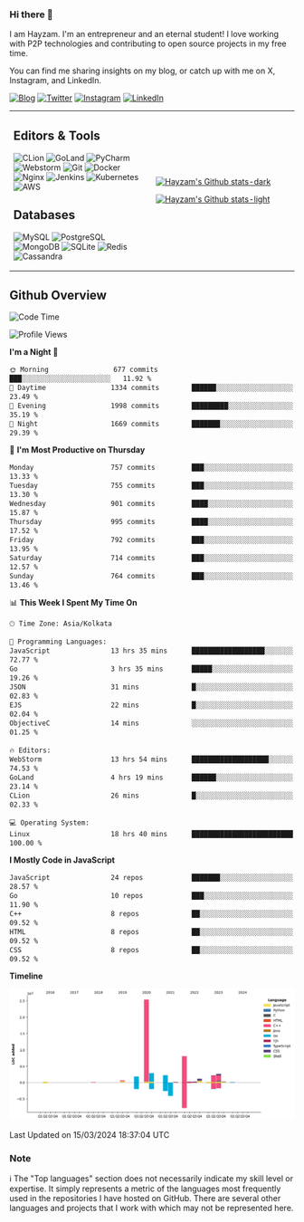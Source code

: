 ### Hi there 👋

I am Hayzam. I'm an entrepreneur and an eternal student! I love working with P2P technologies and contributing to open source projects in my free time.

You can find me sharing insights on my blog, or catch up with me on X, Instagram, and LinkedIn.

[![Blog](https://img.shields.io/badge/Blog-%2312100E.svg?&style=for-the-badge&logo=medium&logoColor=white)](https://hayzam.com)
[![Twitter](https://img.shields.io/badge/Twitter-%231DA1F2.svg?&style=for-the-badge&logo=X&logoColor=white)](https://twitter.com/hayzam_js)
[![Instagram](https://img.shields.io/badge/Instagram-%23E4405F.svg?&style=for-the-badge&logo=instagram&logoColor=white)](https://instagram.com/hayzam.ts)
[![LinkedIn](https://img.shields.io/badge/LinkedIn-%230077B5.svg?&style=for-the-badge&logo=linkedin&logoColor=white)](https://www.linkedin.com/in/hayzam-s-2b9b95139/)

<table width="100%">
<tr>
<td width="50%">

## Editors & Tools

![CLion](https://img.shields.io/badge/-CLion-000000?style=flat&logo=CLion)
![GoLand](https://img.shields.io/badge/-GoLand-000000?style=flat&logo=Goland)
![PyCharm](https://img.shields.io/badge/-PyCharm-000000?style=flat&logo=PyCharm)
![Webstorm](https://img.shields.io/badge/-WebStorm-000000?style=flat&logo=WebStorm)
![Git](https://img.shields.io/badge/-Git-000000?style=flat&logo=git)
![Docker](https://img.shields.io/badge/-Docker-000000?style=flat&logo=docker)
![Nginx](https://img.shields.io/badge/-Nginx-000000?style=flat&logo=nginx)
![Jenkins](https://img.shields.io/badge/-Jenkins-000000?style=flat&logo=jenkins)
![Kubernetes](https://img.shields.io/badge/-Kubernetes-000000?style=flat&logo=kubernetes)
![AWS](https://img.shields.io/badge/-AWS-000000?style=flat&logo=amazon-aws)

## Databases

![MySQL](https://img.shields.io/badge/-MySQL-000000?style=flat&logo=mysql)
![PostgreSQL](https://img.shields.io/badge/-PostgreSQL-000000?style=flat&logo=postgresql)
![MongoDB](https://img.shields.io/badge/-MongoDB-000000?style=flat&logo=mongodb)
![SQLite](https://img.shields.io/badge/-SQLite-000000?style=flat&logo=sqlite)
![Redis](https://img.shields.io/badge/-Redis-000000?style=flat&logo=redis)
![Cassandra](https://img.shields.io/badge/-Cassandra-000000?style=flat&logo=apache-cassandra)
</div>

<td width="50%">
 
[![Hayzam's Github stats-dark](https://github-readme-stats.vercel.app/api?username=hayzamjs&show_icons=true&theme=dark#gh-dark-mode-only)](https://github.com/anuraghazra/github-readme-stats#gh-dark-mode-only)
 
[![Hayzam's Github stats-light](https://github-readme-stats.vercel.app/api?username=hayzamjs&show_icons=true&theme=default#gh-light-mode-only)](https://github.com/anuraghazra/github-readme-stats#gh-light-mode-only)

</td>
</tr>
</table>
 
## Github Overview


<!--START_SECTION:waka-->
![Code Time](http://img.shields.io/badge/Code%20Time-661%20hrs%2041%20mins-blue)

![Profile Views](http://img.shields.io/badge/Profile%20Views-0-blue)

**I'm a Night 🦉** 

```text
🌞 Morning                677 commits         ███░░░░░░░░░░░░░░░░░░░░░░   11.92 % 
🌆 Daytime                1334 commits        ██████░░░░░░░░░░░░░░░░░░░   23.49 % 
🌃 Evening                1998 commits        █████████░░░░░░░░░░░░░░░░   35.19 % 
🌙 Night                  1669 commits        ███████░░░░░░░░░░░░░░░░░░   29.39 % 
```
📅 **I'm Most Productive on Thursday** 

```text
Monday                   757 commits         ███░░░░░░░░░░░░░░░░░░░░░░   13.33 % 
Tuesday                  755 commits         ███░░░░░░░░░░░░░░░░░░░░░░   13.30 % 
Wednesday                901 commits         ████░░░░░░░░░░░░░░░░░░░░░   15.87 % 
Thursday                 995 commits         ████░░░░░░░░░░░░░░░░░░░░░   17.52 % 
Friday                   792 commits         ███░░░░░░░░░░░░░░░░░░░░░░   13.95 % 
Saturday                 714 commits         ███░░░░░░░░░░░░░░░░░░░░░░   12.57 % 
Sunday                   764 commits         ███░░░░░░░░░░░░░░░░░░░░░░   13.46 % 
```


📊 **This Week I Spent My Time On** 

```text
🕑︎ Time Zone: Asia/Kolkata

💬 Programming Languages: 
JavaScript               13 hrs 35 mins      ██████████████████░░░░░░░   72.77 % 
Go                       3 hrs 35 mins       █████░░░░░░░░░░░░░░░░░░░░   19.26 % 
JSON                     31 mins             █░░░░░░░░░░░░░░░░░░░░░░░░   02.83 % 
EJS                      22 mins             █░░░░░░░░░░░░░░░░░░░░░░░░   02.04 % 
ObjectiveC               14 mins             ░░░░░░░░░░░░░░░░░░░░░░░░░   01.25 % 

🔥 Editors: 
WebStorm                 13 hrs 54 mins      ███████████████████░░░░░░   74.53 % 
GoLand                   4 hrs 19 mins       ██████░░░░░░░░░░░░░░░░░░░   23.14 % 
CLion                    26 mins             █░░░░░░░░░░░░░░░░░░░░░░░░   02.33 % 

💻 Operating System: 
Linux                    18 hrs 40 mins      █████████████████████████   100.00 % 
```

**I Mostly Code in JavaScript** 

```text
JavaScript               24 repos            ███████░░░░░░░░░░░░░░░░░░   28.57 % 
Go                       10 repos            ███░░░░░░░░░░░░░░░░░░░░░░   11.90 % 
C++                      8 repos             ██░░░░░░░░░░░░░░░░░░░░░░░   09.52 % 
HTML                     8 repos             ██░░░░░░░░░░░░░░░░░░░░░░░   09.52 % 
CSS                      8 repos             ██░░░░░░░░░░░░░░░░░░░░░░░   09.52 % 
```



**Timeline**

![Lines of Code chart](https://raw.githubusercontent.com/hayzamjs/hayzamjs/main/assets/bar_graph.png)


 Last Updated on 15/03/2024 18:37:04 UTC
<!--END_SECTION:waka-->


### Note 

:information_source: The "Top languages" section does not necessarily indicate my skill level or expertise. It simply represents a metric of the languages most frequently used in the repositories I have hosted on GitHub. There are several other languages and projects that I work with which may not be represented here. 

